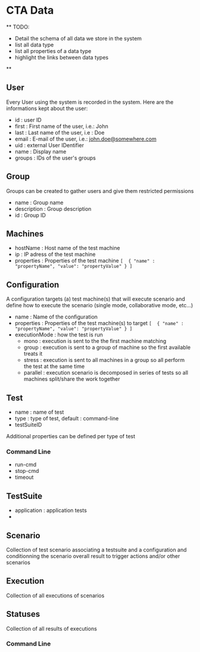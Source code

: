 # CTA Data

** TODO: 
   - Detail the schema of all data we store in the system
   - list all data type
   - list all properties of a data type
   - highlight the links between data types 
 
 **
 
## User

Every User using the system is recorded in the system. Here are the informations kept about the user:

- id : user ID
- first : First name of the user, i.e.: John
- last  : Last name of the user, i.e : Doe
- email : E-mail of the user, i.e.: john.doe@somewhere.com
- uid   : external User IDentifier
- name  : Display name
- groups : IDs of the user's groups

## Group

Groups can be created to gather users and give them restricted permissions

- name : Group name
- description : Group description
- id  : Group ID

## Machines

- hostName : Host name of the test machine
- ip : IP adress of the test machine
- properties : Properties of the test machine
``
[ 
   {
      "name" : "propertyName",
      "value": "propertyValue"
   }
]
``

## Configuration

A configuration targets (a) test machine(s) that will execute scenario and define how to execute the scenario
(single mode, collaborative mode, etc...)

- name  : Name of the configuration
- properties : Properties of the test machine(s) to target
``
[ 
   {
      "name" : "propertyName",
      "value": "propertyValue"
   }
]
``
- executionMode : how the test is run
   - mono : execution is sent to the the first machine matching
   - group : execution is sent to a group of machine so the first available treats it
   - stress : execution is sent to all machines in a group so all perform the test at the same time
   - parallel : execution scenario is decomposed in series of tests so all machines split/share the work together

## Test

- name : name of test
- type : type of test, default : command-line
- testSuiteID

Additional properties can be defined per type of test

### Command Line

- run-cmd
- stop-cmd
- timeout

## TestSuite

- application : application tests
- 

## Scenario

Collection of test scenario associating a testsuite and a configuration 
and conditionning the scenario overall result to trigger actions and/or other scenarios

## Execution

Collection of all executions of scenarios

## Statuses

Collection of all results of executions

### Command Line